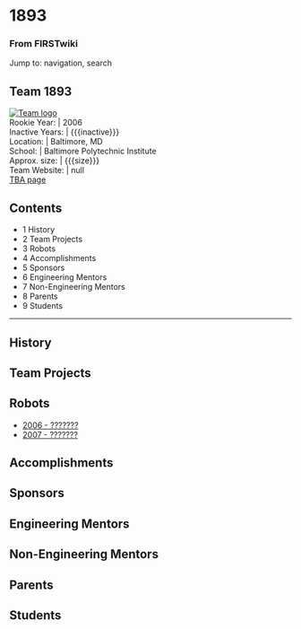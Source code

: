 # 1893

### From FIRSTwiki

Jump to: navigation, search

Team 1893  
---  
[![Team logo](/media/b/b2/Theteamlogo.jpg)](/index.php/Image:Theteamlogo.jpg
"Team logo" )  
Rookie Year: | 2006  
Inactive Years: | {{{inactive}}}  
Location: | Baltimore, MD  
School: | Baltimore Polytechnic Institute  
Approx. size: | {{{size}}}  
Team Website: | null  
[TBA page](http://www.thebluealliance.net/tbatv/team.php?team=1893
"http://www.thebluealliance.net/tbatv/team.php?team=1893" )  
  
  

## Contents

  * 1 History
  * 2 Team Projects
  * 3 Robots
  * 4 Accomplishments
  * 5 Sponsors
  * 6 Engineering Mentors
  * 7 Non-Engineering Mentors
  * 8 Parents
  * 9 Students  
---  
  

## History


## Team Projects


## Robots

  * [2006 - ???????](/index.php?title=1893_in_2006&action=edit "1893 in 2006" )
  * [2007 - ???????](/index.php?title=1893_in_2007&action=edit "1893 in 2007" )


## Accomplishments


## Sponsors


## Engineering Mentors


## Non-Engineering Mentors


## Parents


## Students

